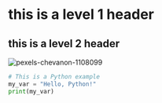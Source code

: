 # this is a level 1 header
## this is a level 2 header
![pexels-chevanon-1108099](https://github.com/user-attachments/assets/b8d80110-4550-483f-b036-07bb18f16107)

```python
# This is a Python example
my_var = "Hello, Python!"
print(my_var)


